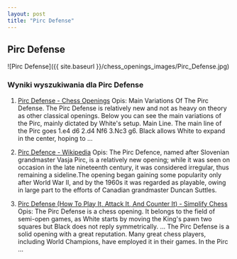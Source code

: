 ```yaml
---
layout: post
title: "Pirc Defense"
---
```


## Pirc Defense
![Pirc Defense]({{ site.baseurl }}/chess_openings_images/Pirc_Defense.jpg)

### Wyniki wyszukiwania dla Pirc Defense
1. [Pirc Defense - Chess Openings](https://www.chess.com/openings/Pirc-Defense)
   Opis: Main Variations Of The Pirc Defense. The Pirc Defense is relatively new and not as heavy on theory as other classical openings. Below you can see the main variations of the Pirc, mainly dictated by White's setup. Main Line. The main line of the Pirc goes 1.e4 d6 2.d4 Nf6 3.Nc3 g6. Black allows White to expand in the center, hoping to ...

2. [Pirc Defence - Wikipedia](https://en.wikipedia.org/wiki/Pirc_Defence)
   Opis: The Pirc Defence, named after Slovenian grandmaster Vasja Pirc, is a relatively new opening; while it was seen on occasion in the late nineteenth century, it was considered irregular, thus remaining a sideline.The opening began gaining some popularity only after World War II, and by the 1960s it was regarded as playable, owing in large part to the efforts of Canadian grandmaster Duncan Suttles.

3. [Pirc Defense (How To Play It, Attack It, And Counter It) - Simplify Chess](https://simplifychess.com/pirc-defense/)
   Opis: The Pirc Defense is a chess opening. It belongs to the field of semi-open games, as White starts by moving the King's pawn two squares but Black does not reply symmetrically. ... The Pirc Defense is a solid opening with a great reputation. Many great chess players, including World Champions, have employed it in their games. In the Pirc ...